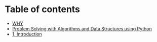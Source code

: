 # Table of contents

* [WHY](README.md)
* [Problem Solving with Algorithms and Data Structures using Python](problem-solving-with-algorithms-and-data-structures-using-python.md)
* [1. Introduction](1.-introduction.md)


